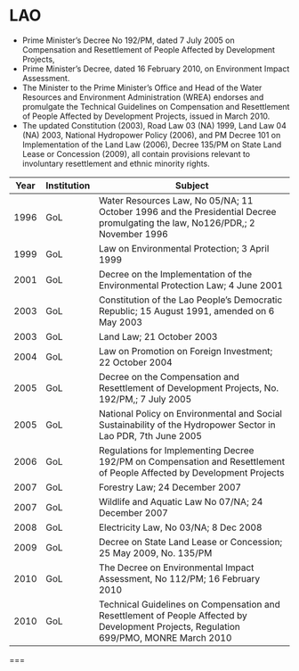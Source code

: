 # LAO

* Prime Minister’s Decree No 192/PM, dated 7 July 2005 on Compensation and Resettlement of People Affected by Development Projects,
* Prime Minister’s Decree, dated 16 February 2010, on Environment Impact Assessment.
* The Minister to the Prime Minister’s Office and Head of the Water Resources and Environment Administration (WREA) endorses and promulgate the Technical Guidelines on Compensation and Resettlement of People Affected by Development Projects, issued in March 2010.
* The updated Constitution (2003), Road Law 03 (NA) 1999, Land Law 04 (NA) 2003, National Hydropower Policy (2006), and PM Decree 101 on Implementation of the Land Law (2006), Decree 135/PM on State Land Lease or Concession (2009), all contain provisions relevant to involuntary resettlement and ethnic minority rights.



| Year | Institution | Subject |
|---|---|---|
| 1996 | GoL | Water Resources Law, No 05/NA; 11 October 1996 and the Presidential Decree promulgating the law, No126/PDR,; 2 November 1996 |
| 1999 | GoL | Law on Environmental Protection; 3 April 1999 |
| 2001 | GoL | Decree on the Implementation of the Environmental Protection Law; 4 June 2001 |
| 2003 | GoL | Constitution of the Lao People’s Democratic Republic; 15 August 1991, amended on 6 May 2003 |
| 2003 | GoL | Land Law; 21 October 2003 |
| 2004 | GoL | Law on Promotion on Foreign Investment; 22 October 2004 |
| 2005 | GoL | Decree on the Compensation and Resettlement of Development Projects, No. 192/PM,; 7 July 2005 |
| 2005 | GoL | National Policy on Environmental and Social Sustainability of the Hydropower Sector in Lao PDR, 7th June 2005 |
| 2006 | GoL | Regulations for Implementing Decree 192/PM on Compensation and Resettlement of People Affected by Development Projects |
| 2007 | GoL | Forestry Law; 24 December 2007 |
| 2007 | GoL | Wildlife and Aquatic Law No 07/NA; 24 December 2007 |
| 2008 | GoL | Electricity Law, No 03/NA; 8 Dec 2008 |
| 2009 | GoL | Decree on State Land Lease or Concession; 25 May 2009, No. 135/PM |
| 2010 | GoL | The Decree on Environmental Impact Assessment, No 112/PM; 16 February 2010 |
| 2010 | GoL | Technical Guidelines on Compensation and Resettlement of People Affected by Development Projects, Regulation 699/PMO, MONRE March 2010 |



===
